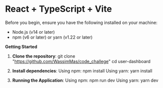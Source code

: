# React + TypeScript + Vite

Before you begin, ensure you have the following installed on your machine:

- Node.js (v14 or later)
- npm (v6 or later) or yarn (v1.22 or later)

**Getting Started**

1. **Clone the repository**:
   git clone "https://github.com/WassimMas/code_challege"
   cd user-dashboard

2. **Install dependencies**:
   Using npm: npm install
   Using yarn: yarn install

3. **Running the Application**:
   Using npm: npm run dev
   Using yarn: yarn dev
